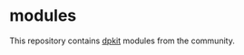 # modules

This repository contains [dpkit](https://github.com/dpkit/dpkit) modules from the community.
